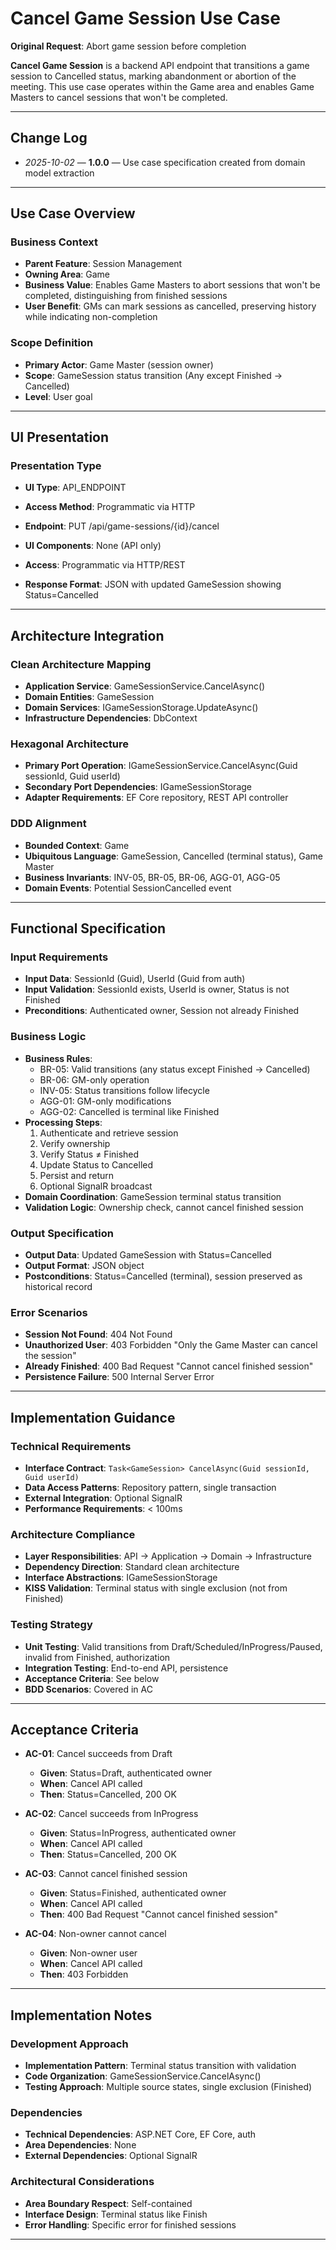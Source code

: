 # Cancel Game Session Use Case

**Original Request**: Abort game session before completion

**Cancel Game Session** is a backend API endpoint that transitions a game session to Cancelled status, marking abandonment or abortion of the meeting. This use case operates within the Game area and enables Game Masters to cancel sessions that won't be completed.

---

## Change Log
- *2025-10-02* — **1.0.0** — Use case specification created from domain model extraction

---

## Use Case Overview

### Business Context
- **Parent Feature**: Session Management
- **Owning Area**: Game
- **Business Value**: Enables Game Masters to abort sessions that won't be completed, distinguishing from finished sessions
- **User Benefit**: GMs can mark sessions as cancelled, preserving history while indicating non-completion

### Scope Definition
- **Primary Actor**: Game Master (session owner)
- **Scope**: GameSession status transition (Any except Finished → Cancelled)
- **Level**: User goal

---

## UI Presentation

### Presentation Type
- **UI Type**: API_ENDPOINT
- **Access Method**: Programmatic via HTTP

- **Endpoint**: PUT /api/game-sessions/{id}/cancel
- **UI Components**: None (API only)
- **Access**: Programmatic via HTTP/REST
- **Response Format**: JSON with updated GameSession showing Status=Cancelled

---

## Architecture Integration

### Clean Architecture Mapping
- **Application Service**: GameSessionService.CancelAsync()
- **Domain Entities**: GameSession
- **Domain Services**: IGameSessionStorage.UpdateAsync()
- **Infrastructure Dependencies**: DbContext

### Hexagonal Architecture
- **Primary Port Operation**: IGameSessionService.CancelAsync(Guid sessionId, Guid userId)
- **Secondary Port Dependencies**: IGameSessionStorage
- **Adapter Requirements**: EF Core repository, REST API controller

### DDD Alignment
- **Bounded Context**: Game
- **Ubiquitous Language**: GameSession, Cancelled (terminal status), Game Master
- **Business Invariants**: INV-05, BR-05, BR-06, AGG-01, AGG-05
- **Domain Events**: Potential SessionCancelled event

---

## Functional Specification

### Input Requirements
- **Input Data**: SessionId (Guid), UserId (Guid from auth)
- **Input Validation**: SessionId exists, UserId is owner, Status is not Finished
- **Preconditions**: Authenticated owner, Session not already Finished

### Business Logic
- **Business Rules**:
  - BR-05: Valid transitions (any status except Finished → Cancelled)
  - BR-06: GM-only operation
  - INV-05: Status transitions follow lifecycle
  - AGG-01: GM-only modifications
  - AGG-02: Cancelled is terminal like Finished
- **Processing Steps**:
  1. Authenticate and retrieve session
  2. Verify ownership
  3. Verify Status ≠ Finished
  4. Update Status to Cancelled
  5. Persist and return
  6. Optional SignalR broadcast
- **Domain Coordination**: GameSession terminal status transition
- **Validation Logic**: Ownership check, cannot cancel finished session

### Output Specification
- **Output Data**: Updated GameSession with Status=Cancelled
- **Output Format**: JSON object
- **Postconditions**: Status=Cancelled (terminal), session preserved as historical record

### Error Scenarios
- **Session Not Found**: 404 Not Found
- **Unauthorized User**: 403 Forbidden "Only the Game Master can cancel the session"
- **Already Finished**: 400 Bad Request "Cannot cancel finished session"
- **Persistence Failure**: 500 Internal Server Error

---

## Implementation Guidance

### Technical Requirements
- **Interface Contract**: `Task<GameSession> CancelAsync(Guid sessionId, Guid userId)`
- **Data Access Patterns**: Repository pattern, single transaction
- **External Integration**: Optional SignalR
- **Performance Requirements**: < 100ms

### Architecture Compliance
- **Layer Responsibilities**: API → Application → Domain → Infrastructure
- **Dependency Direction**: Standard clean architecture
- **Interface Abstractions**: IGameSessionStorage
- **KISS Validation**: Terminal status with single exclusion (not from Finished)

### Testing Strategy
- **Unit Testing**: Valid transitions from Draft/Scheduled/InProgress/Paused, invalid from Finished, authorization
- **Integration Testing**: End-to-end API, persistence
- **Acceptance Criteria**: See below
- **BDD Scenarios**: Covered in AC

---

## Acceptance Criteria

- **AC-01**: Cancel succeeds from Draft
  - **Given**: Status=Draft, authenticated owner
  - **When**: Cancel API called
  - **Then**: Status=Cancelled, 200 OK

- **AC-02**: Cancel succeeds from InProgress
  - **Given**: Status=InProgress, authenticated owner
  - **When**: Cancel API called
  - **Then**: Status=Cancelled, 200 OK

- **AC-03**: Cannot cancel finished session
  - **Given**: Status=Finished, authenticated owner
  - **When**: Cancel API called
  - **Then**: 400 Bad Request "Cannot cancel finished session"

- **AC-04**: Non-owner cannot cancel
  - **Given**: Non-owner user
  - **When**: Cancel API called
  - **Then**: 403 Forbidden

---

## Implementation Notes

### Development Approach
- **Implementation Pattern**: Terminal status transition with validation
- **Code Organization**: GameSessionService.CancelAsync()
- **Testing Approach**: Multiple source states, single exclusion (Finished)

### Dependencies
- **Technical Dependencies**: ASP.NET Core, EF Core, auth
- **Area Dependencies**: None
- **External Dependencies**: Optional SignalR

### Architectural Considerations
- **Area Boundary Respect**: Self-contained
- **Interface Design**: Terminal status like Finish
- **Error Handling**: Specific error for finished sessions

---

<!-- Quality Score: 100/100 ✅ -->
